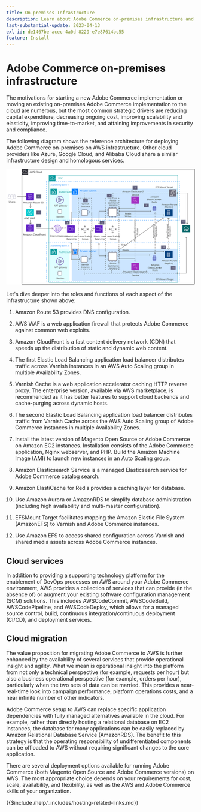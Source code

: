 ```yaml
---
title: On-premises Infrastructure
description: Learn about Adobe Commerce on-premises infrastructure and third-party cloud services.
last-substantial-update: 2023-04-13
exl-id: de1467be-acec-4a0d-8229-e7e87614bc55
feature: Install
---
```

# Adobe Commerce on-premises infrastructure

The motivations for starting a new Adobe Commerce implementation or moving an existing on-premises Adobe Commerce implementation to the cloud are numerous, but the most common strategic drivers are reducing capital expenditure, decreasing ongoing cost, improving scalability and elasticity, improving time-to-market, and attaining improvements in security and compliance.

The following diagram shows the reference architecture for deploying Adobe Commerce on-premises on AWS infrastructure. Other cloud providers like Azure, Google Cloud, and Alibaba Cloud share a similar infrastructure design and homologous services.

![Diagram showing self-hosting Adobe Commerce infrastructure on third-party cloud services](/help/assets/playbooks/on-premises-infrastructure.svg)

Let's dive deeper into the roles and functions of each aspect of the infrastructure shown above:

1. Amazon Route 53 provides DNS configuration.

1. AWS WAF is a web application firewall that protects Adobe Commerce against common web exploits.

1. Amazon CloudFront is a fast content delivery network (CDN) that speeds up the distribution of static and dynamic web content.

1. The first Elastic Load Balancing application load balancer distributes traffic across Varnish instances in an AWS Auto Scaling group in multiple Availability Zones.

1. Varnish Cache is a web application accelerator caching HTTP reverse proxy. The enterprise version, available via AWS marketplace, is recommended as it has better features to support cloud backends and cache-purging across dynamic hosts.

1. The second Elastic Load Balancing application load balancer distributes traffic from Varnish Cache across the AWS Auto Scaling group of Adobe Commerce instances in multiple Availability Zones.

1. Install the latest version of Magento Open Source or Adobe Commerce on Amazon EC2 instances. Installation consists of the Adobe Commerce application, Nginx webserver, and PHP. Build the Amazon Machine Image (AMI) to launch new instances in an Auto Scaling group.

1. Amazon Elasticsearch Service is a managed Elasticsearch service for Adobe Commerce catalog search.

1. Amazon ElastiCache for Redis provides a caching layer for database.

1. Use Amazon Aurora or AmazonRDS to simplify database administration (including high availability and multi-master configuration).

1. EFSMount Target facilitates mapping the Amazon Elastic File System (AmazonEFS) to Varnish and Adobe Commerce instances.

1. Use Amazon EFS to access shared configuration across Varnish and shared media assets across Adobe Commerce instances.

## Cloud services

In addition to providing a supporting technology platform for the enablement of DevOps processes on AWS around your Adobe Commerce environment, AWS provides a collection of services that can provide (in the absence of) or augment your existing software configuration management (SCM) solutions. This includes AWSCodeCommit, AWSCodeBuild, AWSCodePipeline, and AWSCodeDeploy, which allows for a managed source control, build, continuous integration/continuous deployment (CI/CD), and deployment services.

## Cloud migration

The value proposition for migrating Adobe Commerce to AWS is further enhanced by the availability of several services that provide operational insight and agility. What we mean is operational insight into the platform from not only a technical perspective (for example, requests per hour) but also a business operational perspective (for example, orders per hour), particularly when the two sets of data can be married. This provides a near-real-time look into campaign performance, platform operations costs, and a near infinite number of other indicators.

Adobe Commerce setup to AWS can replace specific application dependencies with fully managed alternatives available in the cloud. For example, rather than directly hosting a relational database on EC2 instances, the database for many applications can be easily replaced by Amazon Relational Database Service (AmazonRDS). The benefit to this strategy is that the operating responsibility of undifferentiated components can be offloaded to AWS without requiring significant changes to the core application.

There are several deployment options available for running Adobe Commerce (both Magento Open Source and Adobe Commerce versions) on AWS. The most appropriate choice depends on your requirements for cost, scale, availability, and flexibility, as well as the AWS and Adobe Commerce skills of your organization.

{{$include /help/_includes/hosting-related-links.md}}
